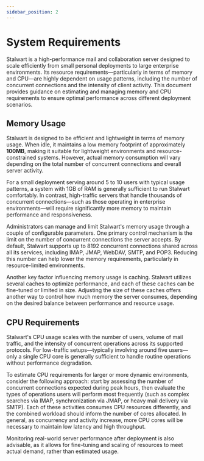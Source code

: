```yaml
---
sidebar_position: 2
---
```


# System Requirements

Stalwart is a high-performance mail and collaboration server designed to scale efficiently from small personal deployments to large enterprise environments. Its resource requirements—particularly in terms of memory and CPU—are highly dependent on usage patterns, including the number of concurrent connections and the intensity of client activity. This document provides guidance on estimating and managing memory and CPU requirements to ensure optimal performance across different deployment scenarios.

## Memory Usage

Stalwart is designed to be efficient and lightweight in terms of memory usage. When idle, it maintains a low memory footprint of approximately **100MB**, making it suitable for lightweight environments and resource-constrained systems. However, actual memory consumption will vary depending on the total number of concurrent connections and overall server activity.

For a small deployment serving around 5 to 10 users with typical usage patterns, a system with 1GB of RAM is generally sufficient to run Stalwart comfortably. In contrast, high-traffic servers that handle thousands of concurrent connections—such as those operating in enterprise environments—will require significantly more memory to maintain performance and responsiveness.

Administrators can manage and limit Stalwart's memory usage through a couple of configurable parameters. One primary control mechanism is the limit on the number of concurrent connections the server accepts. By default, Stalwart supports up to 8192 concurrent connections shared across all its services, including IMAP, JMAP, WebDAV, SMTP, and POP3. Reducing this number can help lower the memory requirements, particularly in resource-limited environments.

Another key factor influencing memory usage is caching. Stalwart utilizes several caches to optimize performance, and each of these caches can be fine-tuned or limited in size. Adjusting the size of these caches offers another way to control how much memory the server consumes, depending on the desired balance between performance and resource usage.

## CPU Requirements

Stalwart's CPU usage scales with the number of users, volume of mail traffic, and the intensity of concurrent operations across its supported protocols. For low-traffic setups—typically involving around five users—only a single CPU core is generally sufficient to handle routine operations without performance degradation.

To estimate CPU requirements for larger or more dynamic environments, consider the following approach: start by assessing the number of concurrent connections expected during peak hours, then evaluate the types of operations users will perform most frequently (such as complex searches via IMAP, synchronization via JMAP, or heavy mail delivery via SMTP). Each of these activities consumes CPU resources differently, and the combined workload should inform the number of cores allocated. In general, as concurrency and activity increase, more CPU cores will be necessary to maintain low latency and high throughput.

Monitoring real-world server performance after deployment is also advisable, as it allows for fine-tuning and scaling of resources to meet actual demand, rather than estimated usage.

